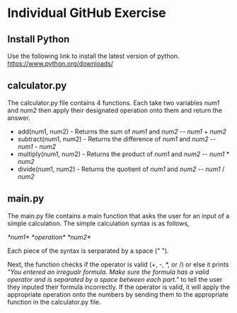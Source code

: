# Individual GitHub Exercise
## Install Python
Use the following link to install the latest version of python.
https://www.python.org/downloads/

## calculator.py
The calculator.py file contains 4 functions. Each take two variables *num1* and *num2* then apply their designated operation onto them and return the answer.
* add(num1, num2) - Returns the sum of *num1* and *num2* -- *num1* + *num2*
* subtract(num1, num2) - Returns the difference of *num1* and *num2* -- *num1* - *num2*
* multiply(num1, num2) - Returns the product of *num1* and *num2* -- *num1* * *num2*
* divide(num1, num2) - Returns the quotient of *num1* and *num2* -- *num1* / *num2*

## main.py
The main.py file contains a main function that asks the user for an input of a simple calculation. The simple calculation syntax is as follows,

*\*num1\** *\*operation\** *\*num2\**

Each piece of the syntax is serparated by a space (" ").

Next, the function checks if the operator is valid (+, -, *, or /) or else it prints *"You entered an irregualr formula. Make sure the formula has a valid operator and is separated by a space between each part."* to tell the user they inputed their formula incorrectly. If the operator is valid, it will apply the appropriate operation onto the numbers by sending them to the appropriate function in the calculator.py file.
